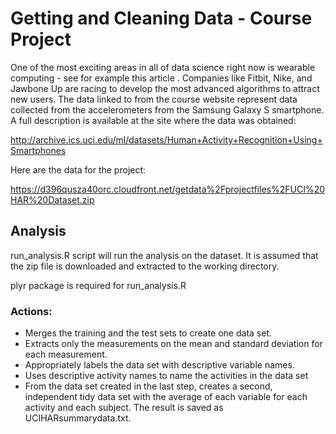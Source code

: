 # Getting and Cleaning Data - Course Project

One of the most exciting areas in all of data science right now is wearable computing - see for example this article . Companies like Fitbit, Nike, and Jawbone Up are racing to develop the most advanced algorithms to attract new users. The data linked to from the course website represent data collected from the accelerometers from the Samsung Galaxy S smartphone. A full description is available at the site where the data was obtained:

http://archive.ics.uci.edu/ml/datasets/Human+Activity+Recognition+Using+Smartphones

Here are the data for the project:

https://d396qusza40orc.cloudfront.net/getdata%2Fprojectfiles%2FUCI%20HAR%20Dataset.zip 

## Analysis
run_analysis.R script will run the analysis on the dataset. It is assumed that the zip file is downloaded and extracted to the working directory.

plyr package is required for run_analysis.R

### Actions:
* Merges the training and the test sets to create one data set.
* Extracts only the measurements on the mean and standard deviation for each measurement. 
* Appropriately labels the data set with descriptive variable names. 
* Uses descriptive activity names to name the activities in the data set
* From the data set created in the last step, creates a second, independent tidy data set with the average of each variable for each activity and each subject. The result is saved as UCIHARsummarydata.txt.



